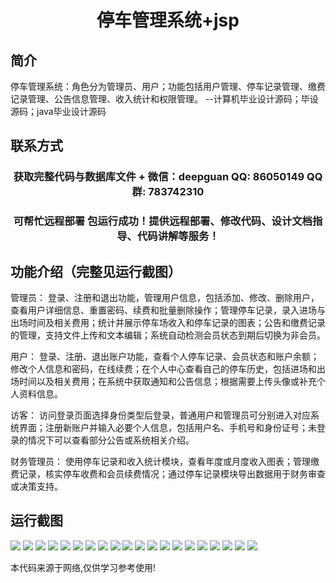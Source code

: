 <p><h1 align="center">停车管理系统+jsp</h1></p>

## 简介
停车管理系统：角色分为管理员、用户；功能包括用户管理、停车记录管理、缴费记录管理、公告信息管理、收入统计和权限管理。    --计算机毕业设计源码；毕设源码；java毕业设计源码


## 联系方式
<p><h3 align="center">获取完整代码与数据库文件 + 微信：deepguan QQ: 86050149 QQ群: 783742310</h3></p>
<p><h3 align="center">可帮忙远程部署 包运行成功！提供远程部署、修改代码、设计文档指导、代码讲解等服务！</h3></p>

## 功能介绍（完整见运行截图）
管理员： 登录、注册和退出功能，管理用户信息，包括添加、修改、删除用户，查看用户详细信息、重置密码、续费和批量删除操作；管理停车记录，录入进场与出场时间及相关费用；统计并展示停车场收入和停车记录的图表；公告和缴费记录的管理，支持文件上传和文本编辑；系统自动检测会员状态到期后切换为非会员。

用户： 登录、注册、退出账户功能，查看个人停车记录、会员状态和账户余额；修改个人信息和密码，在线续费；在个人中心查看自己的停车历史，包括进场和出场时间以及相关费用；在系统中获取通知和公告信息；根据需要上传头像或补充个人资料信息。

访客： 访问登录页面选择身份类型后登录，普通用户和管理员可分别进入对应系统界面；注册新账户并输入必要个人信息，包括用户名、手机号和身份证号；未登录的情况下可以查看部分公告或系统相关介绍。

财务管理员： 使用停车记录和收入统计模块，查看年度或月度收入图表；管理缴费记录，核实停车收费和会员续费情况；通过停车记录模块导出数据用于财务审查或决策支持。


## 运行截图
![](https://bs-1329754181.cos.ap-shanghai.myqcloud.com/ssm/ParkingManagementSystemJsp/img/001.jpg)
![](https://bs-1329754181.cos.ap-shanghai.myqcloud.com/ssm/ParkingManagementSystemJsp/img/002.jpg)
![](https://bs-1329754181.cos.ap-shanghai.myqcloud.com/ssm/ParkingManagementSystemJsp/img/003.jpg)
![](https://bs-1329754181.cos.ap-shanghai.myqcloud.com/ssm/ParkingManagementSystemJsp/img/004.jpg)
![](https://bs-1329754181.cos.ap-shanghai.myqcloud.com/ssm/ParkingManagementSystemJsp/img/005.jpg)
![](https://bs-1329754181.cos.ap-shanghai.myqcloud.com/ssm/ParkingManagementSystemJsp/img/006.jpg)
![](https://bs-1329754181.cos.ap-shanghai.myqcloud.com/ssm/ParkingManagementSystemJsp/img/007.jpg)
![](https://bs-1329754181.cos.ap-shanghai.myqcloud.com/ssm/ParkingManagementSystemJsp/img/008.jpg)
![](https://bs-1329754181.cos.ap-shanghai.myqcloud.com/ssm/ParkingManagementSystemJsp/img/009.jpg)
![](https://bs-1329754181.cos.ap-shanghai.myqcloud.com/ssm/ParkingManagementSystemJsp/img/010.jpg)
![](https://bs-1329754181.cos.ap-shanghai.myqcloud.com/ssm/ParkingManagementSystemJsp/img/011.jpg)
![](https://bs-1329754181.cos.ap-shanghai.myqcloud.com/ssm/ParkingManagementSystemJsp/img/012.jpg)
![](https://bs-1329754181.cos.ap-shanghai.myqcloud.com/ssm/ParkingManagementSystemJsp/img/013.jpg)
![](https://bs-1329754181.cos.ap-shanghai.myqcloud.com/ssm/ParkingManagementSystemJsp/img/014.jpg)
![](https://bs-1329754181.cos.ap-shanghai.myqcloud.com/ssm/ParkingManagementSystemJsp/img/015.jpg)
![](https://bs-1329754181.cos.ap-shanghai.myqcloud.com/ssm/ParkingManagementSystemJsp/img/016.jpg)
![](https://bs-1329754181.cos.ap-shanghai.myqcloud.com/ssm/ParkingManagementSystemJsp/img/017.jpg)
![](https://bs-1329754181.cos.ap-shanghai.myqcloud.com/ssm/ParkingManagementSystemJsp/img/018.jpg)
![](https://bs-1329754181.cos.ap-shanghai.myqcloud.com/ssm/ParkingManagementSystemJsp/img/019.jpg)
![](https://bs-1329754181.cos.ap-shanghai.myqcloud.com/ssm/ParkingManagementSystemJsp/img/020.jpg)

<p>本代码来源于网络,仅供学习参考使用!</p>
